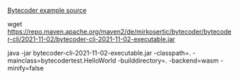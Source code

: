 


[Bytecoder example source](https://mirkosertic.github.io/Bytecoder/chapter-1/page-1-a/)

wget https://repo.maven.apache.org/maven2/de/mirkosertic/bytecoder/bytecoder-cli/2021-11-02/bytecoder-cli-2021-11-02-executable.jar

java -jar bytecoder-cli-2021-11-02-executable.jar -classpath=. -mainclass=bytecodertest.HelloWorld -builddirectory=. -backend=wasm -minify=false